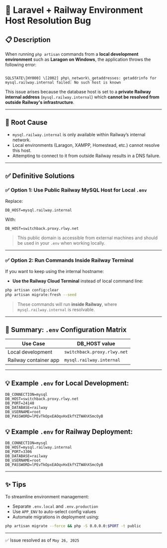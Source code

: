 # 🐛 Laravel + Railway Environment Host Resolution Bug

## 📋 Description

When running `php artisan` commands from a **local development environment** such as **Laragon on Windows**, the application throws the following error:

```

SQLSTATE\[HY000] \[2002] php\_network\_getaddresses: getaddrinfo for mysql.railway.internal failed: No such host is known

````

This issue arises because the database host is set to a **private Railway internal address** (`mysql.railway.internal`) which **cannot be resolved from outside Railway's infrastructure**.

---

## 🧨 Root Cause

- `mysql.railway.internal` is only available within Railway’s internal network.
- Local environments (Laragon, XAMPP, Homestead, etc.) cannot resolve this host.
- Attempting to connect to it from outside Railway results in a DNS failure.

---

## ✅ Definitive Solutions

### ✅ Option 1: Use Public Railway MySQL Host for Local `.env`

Replace:

```env
DB_HOST=mysql.railway.internal
````

With:

```env
DB_HOST=switchback.proxy.rlwy.net
```

> This public domain is accessible from external machines and should be used in your `.env` when working locally.

---

### ✅ Option 2: Run Commands Inside Railway Terminal

If you want to keep using the internal hostname:

* **Use the Railway Cloud Terminal** instead of local command line:

```bash
php artisan config:clear
php artisan migrate:fresh --seed
```

> These commands will run **inside Railway**, where `mysql.railway.internal` is resolvable.

---

## 🔁 Summary: `.env` Configuration Matrix

| Use Case              | DB\_HOST value              |
| --------------------- | --------------------------- |
| Local development     | `switchback.proxy.rlwy.net` |
| Railway container app | `mysql.railway.internal`    |

---

## 💡 Example `.env` for Local Development:

```env
DB_CONNECTION=mysql
DB_HOST=switchback.proxy.rlwy.net
DB_PORT=24148
DB_DATABASE=railway
DB_USERNAME=root
DB_PASSWORD=lPEvTkOpxEAOqvHxEkfYZTWAhXSmcOyB
```

## 💡 Example `.env` for Railway Deployment:

```env
DB_CONNECTION=mysql
DB_HOST=mysql.railway.internal
DB_PORT=3306
DB_DATABASE=railway
DB_USERNAME=root
DB_PASSWORD=lPEvTkOpxEAOqvHxEkfYZTWAhXSmcOyB
```

---

## ✨ Tips

To streamline environment management:

* Separate `.env.local` and `.env.production`
* Use `APP_ENV` to auto-select config values
* Automate migrations in deployment using:

```bash
php artisan migrate --force && php -S 0.0.0.0:$PORT -t public
```

---

✅ Issue resolved as of `May 26, 2025`

